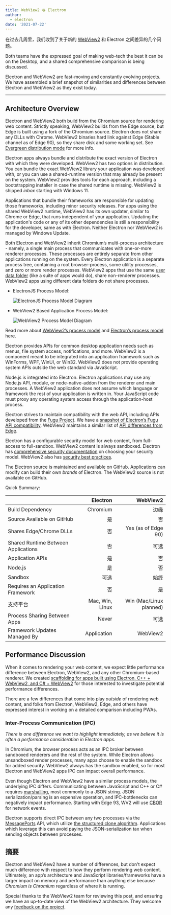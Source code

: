 ```yaml
---
title: WebView2 与 Electron
author:
  - electron
date: '2021-07-22'
---
```


在过去几周里，我们收到了关于新的 [WebView2](https://docs.microsoft.com/en-us/microsoft-edge/webview2/) 和 Electron 之间差异的几个问题。

Both teams have the expressed goal of making web-tech the best it can be on the Desktop, and a shared comprehensive comparison is being discussed.

Electron and WebView2 are fast-moving and constantly evolving projects. We have assembled a brief snapshot of similarities and differences between Electron and WebView2 as they exist today.

---

## Architecture Overview

Electron and WebView2 both build from the Chromium source for rendering web content. Strictly speaking, WebView2 builds from the Edge source, but Edge is built using a fork of the Chromium source. Electron does not share any DLLs with Chrome. WebView2 binaries hard link against Edge (Stable channel as of Edge 90), so they share disk and some working set. See [Evergreen distribution mode](https://docs.microsoft.com/en-us/microsoft-edge/webview2/concepts/distribution#evergreen-distribution-mode) for more info.

Electron apps always bundle and distribute the exact version of Electron with which they were developed. WebView2 has two options in distribution. You can bundle the exact WebView2 library your application was developed with, or you can use a shared-runtime version that may already be present on the system. WebView2 provides tools for each approach, including a bootstrapping installer in case the shared runtime is missing. WebView2 is shipped _inbox_ starting with Windows 11.

Applications that bundle their frameworks are responsible for updating those frameworks, including minor security releases. For apps using the shared WebView2 runtime, WebView2 has its own updater, similar to Chrome or Edge, that runs independent of your application. Updating the application's code or any of its other dependencies is still a responsibility for the developer, same as with Electron. Neither Electron nor WebView2 is managed by Windows Update.

Both Electron and WebView2 inherit Chromium’s multi-process architecture - namely, a single main process that communicates with one-or-more renderer processes. These processes are entirely separate from other applications running on the system. Every Electron application is a separate process tree, containing a root browser-process, some utility processes, and zero or more render processes. WebView2 apps that use the same [user data folder](https://docs.microsoft.com/en-us/microsoft-edge/webview2/concepts/user-data-folder) (like a suite of apps would do), share non-renderer processes. WebView2 apps using different data folders do not share processes.

* ElectronJS Process Model:

    ![ElectronJS Process Model Diagram](/images/Electron-Architecture.png)
* WebView2 Based Application Process Model:

    ![WebView2 Process Model Diagram](/images/WebView2-Architecture.png)

Read more about [WebView2’s process model](https://docs.microsoft.com/en-us/microsoft-edge/webview2/concepts/process-model) and [Electron’s process model](https://www.electronjs.org/docs/tutorial/process-model) here.

Electron provides APIs for common desktop application needs such as menus, file system access, notifications, and more. WebView2 is a component meant to be integrated into an application framework such as WinForms, WPF, WinUI, or Win32. WebView2 does not provide operating system APIs outside the web standard via JavaScript.

Node.js is integrated into Electron. Electron applications may use any Node.js API, module, or node-native-addon from the renderer and main processes. A WebView2 application does not assume which language or framework the rest of your application is written in. Your JavaScript code must proxy any operating system access through the application-host process.

Electron strives to maintain compatibility with the web API, including APIs developed from the [Fugu Project](https://fugu-tracker.web.app/). We have a [snapshot of Electron’s Fugu API compatibility](https://docs.google.com/spreadsheets/d/1APQalp8HCa-lXVOqyul369G-wjM2RcojMujgi67YaoE/edit?usp=sharing). WebView2 maintains a similar list of [API differences from Edge](https://docs.microsoft.com/en-us/microsoft-edge/webview2/concepts/browser-features).

Electron has a configurable security model for web content, from full-access to full-sandbox. WebView2 content is always sandboxed. Electron has [comprehensive security documentation](https://www.electronjs.org/docs/tutorial/security) on choosing your security model. WebView2 also has [security best practices](https://docs.microsoft.com/en-us/microsoft-edge/webview2/concepts/security).

The Electron source is maintained and available on GitHub. Applications can modify can build their own _brands_ of Electron. The WebView2 source is not available on GitHub.

Quick Summary:

|                                     |        Electron |                WebView2 |
| ----------------------------------- | ---------------:| -----------------------:|
| Build Dependency                    |        Chromium |                      边缘 |
| Source Available on GitHub          |               是 |                       否 |
| Shares Edge/Chrome DLLs             |               否 |     Yes (as of Edge 90) |
| Shared Runtime Between Applications |               否 |                      可选 |
| Application APIs                    |               是 |                       否 |
| Node.js                             |               是 |                       否 |
| Sandbox                             |              可选 |                      始终 |
| Requires an Application Framework   |               否 |                       是 |
| 支持平台                                | Mac, Win, Linux | Win (Mac/Linux planned) |
| Process Sharing Between Apps        |           Never |                      可选 |
| Framework Updates Managed By        |     Application |                WebView2 |

## Performance Discussion

When it comes to rendering your web content, we expect little performance difference between Electron, WebView2, and any other Chromium-based renderer. We created [scaffolding for apps built using Electron, C++ + WebView2, and C# + WebView2](https://github.com/crossplatform-dev/xplat-challenges) for those interested to investigate potential performance differences.

There are a few differences that come into play _outside_ of rendering web content, and folks from Electron, WebView2, Edge, and others have expressed interest in working on a detailed comparison including PWAs.

### Inter-Process Communication (IPC)

_There is one difference we want to highlight immediately, as we believe it is often a performance consideration in Electron apps._

In Chromium, the browser process acts as an IPC broker between sandboxed renderers and the rest of the system. While Electron allows unsandboxed render processes, many apps choose to enable the sandbox for added security. WebView2 always has the sandbox enabled, so for most Electron and WebView2 apps IPC can impact overall performance.

Even though Electron and WebView2 have a similar process models, the underlying IPC differs. Communicating between JavaScript and C++ or C# requires [marshalling](https://en.wikipedia.org/wiki/Marshalling_(computer_science)), most commonly to a JSON string. JSON serialization/parsing is an expensive operation, and IPC-bottlenecks can negatively impact performance. Starting with Edge 93, WV2 will use [CBOR](https://en.wikipedia.org/wiki/CBOR) for network events.

Electron supports direct IPC between any two processes via the [MessagePorts](https://www.electronjs.org/docs/latest/tutorial/message-ports) API, which utilize [the structured clone algorithm](https://developer.mozilla.org/en-US/docs/Web/API/Web_Workers_API/Structured_clone_algorithm). Applications which leverage this can avoid paying the JSON-serialization tax when sending objects between processes.

## 摘要

Electron and WebView2 have a number of differences, but don't expect much difference with respect to how they perform rendering web content. Ultimately, an app’s architecture and JavaScript libraries/frameworks have a larger impact on memory and performance than anything else because _Chromium is Chromium_ regardless of where it is running.

Special thanks to the WebView2 team for reviewing this post, and ensuring we have an up-to-date view of the WebView2 architecture. They welcome any [feedback on the project](https://github.com/MicrosoftEdge/WebView2Feedback).
